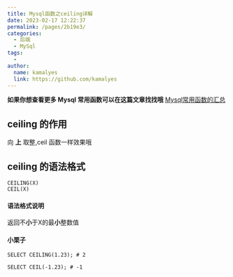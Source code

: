 ```yaml
---
title: Mysql函数之ceiling详解
date: 2023-02-17 12:22:37
permalink: /pages/2b19e3/
categories:
  - 后端
  - MySql
tags:
  - 
author: 
  name: kamalyes
  link: https://github.com/kamalyes
---
```

**如果你想查看更多 Mysql 常用函数可以在这篇文章找找哦**
[Mysql常用函数的汇总](./01.Mysql常用函数汇总.md)

ceiling 的作用
-----------

向 **上** 取整,ceil 函数一样效果哦

ceiling 的语法格式
-------------

```
CEILING(X)
CEIL(X)
```

#### 语法格式说明

返回不**小**于X的最**小**整数值  

#### 小栗子

```
SELECT CEILING(1.23); # 2

SELECT CEIL(-1.23); # -1
```
